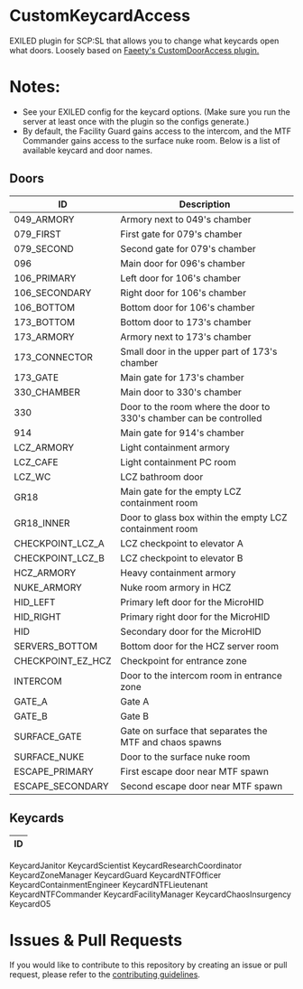 # CustomKeycardAccess
 EXILED plugin for SCP:SL that allows you to change what keycards open what doors. Loosely based on [Faeety's CustomDoorAccess plugin.](https://github.com/Faeety/CustomDoorAccess)

# Notes:
- See your EXILED config for the keycard options. (Make sure you run the server at least once with the plugin so the configs generate.)
- By default, the Facility Guard gains access to the intercom, and the MTF Commander gains access to the surface nuke room. Below is a list of available keycard and door names.

## Doors

ID | Description
--- | ---
049_ARMORY | Armory next to 049's chamber
079_FIRST | First gate for 079's chamber
079_SECOND | Second gate for 079's chamber
096 | Main door for 096's chamber
106_PRIMARY | Left door for 106's chamber
106_SECONDARY | Right door for 106's chamber
106_BOTTOM | Bottom door for 106's chamber
173_BOTTOM | Bottom door to 173's chamber
173_ARMORY | Armory next to 173's chamber
173_CONNECTOR | Small door in the upper part of 173's chamber
173_GATE | Main gate for 173's chamber
330_CHAMBER | Main door to 330's chamber
330 | Door to the room where the door to 330's chamber can be controlled
914 | Main gate for 914's chamber
LCZ_ARMORY | Light containment armory
LCZ_CAFE | Light containment PC room
LCZ_WC | LCZ bathroom door
GR18 | Main gate for the empty LCZ containment room
GR18_INNER | Door to glass box within the empty LCZ containment room
CHECKPOINT_LCZ_A | LCZ checkpoint to elevator A
CHECKPOINT_LCZ_B | LCZ checkpoint to elevator B
HCZ_ARMORY | Heavy containment armory
NUKE_ARMORY | Nuke room armory in HCZ
HID_LEFT | Primary left door for the MicroHID
HID_RIGHT | Primary right door for the MicroHID
HID | Secondary door for the MicroHID
SERVERS_BOTTOM | Bottom door for the HCZ server room
CHECKPOINT_EZ_HCZ | Checkpoint for entrance zone
INTERCOM | Door to the intercom room in entrance zone
GATE_A | Gate A
GATE_B | Gate B
SURFACE_GATE | Gate on surface that separates the MTF and chaos spawns
SURFACE_NUKE | Door to the surface nuke room
ESCAPE_PRIMARY | First escape door near MTF spawn
ESCAPE_SECONDARY | Second escape door near MTF spawn

## Keycards
ID |
--- |
KeycardJanitor
KeycardScientist
KeycardResearchCoordinator
KeycardZoneManager
KeycardGuard
KeycardNTFOfficer
KeycardContainmentEngineer
KeycardNTFLieutenant
KeycardNTFCommander
KeycardFacilityManager
KeycardChaosInsurgency
KeycardO5

# Issues & Pull Requests
If you would like to contribute to this repository by creating an issue or pull request, please refer to the [contributing guidelines](https://lambdagaming.github.io/contributing.html).
